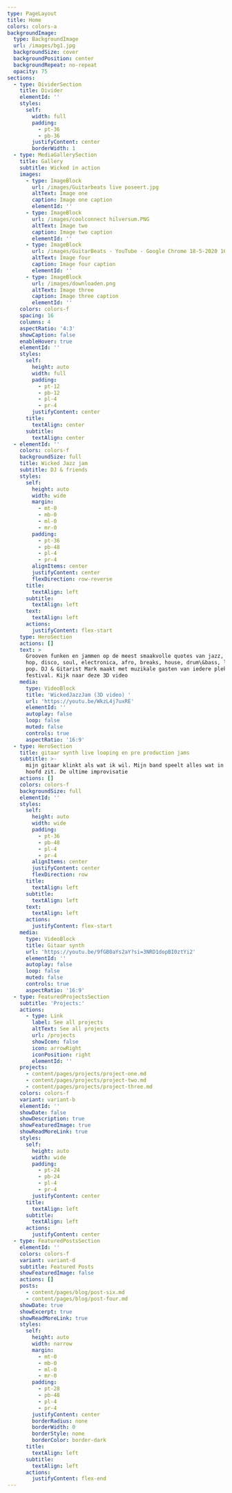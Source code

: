 ```yaml
---
type: PageLayout
title: Home
colors: colors-a
backgroundImage:
  type: BackgroundImage
  url: /images/bg1.jpg
  backgroundSize: cover
  backgroundPosition: center
  backgroundRepeat: no-repeat
  opacity: 75
sections:
  - type: DividerSection
    title: Divider
    elementId: ''
    styles:
      self:
        width: full
        padding:
          - pt-36
          - pb-36
        justifyContent: center
        borderWidth: 1
  - type: MediaGallerySection
    title: Gallery
    subtitle: Wicked in action
    images:
      - type: ImageBlock
        url: /images/Guitarbeats live poseert.jpg
        altText: Image one
        caption: Image one caption
        elementId: ''
      - type: ImageBlock
        url: /images/coolconnect hilversum.PNG
        altText: Image two
        caption: Image two caption
        elementId: ''
      - type: ImageBlock
        url: /images/GuitarBeats - YouTube - Google Chrome 18-5-2020 16_16_46.png
        altText: Image four
        caption: Image four caption
        elementId: ''
      - type: ImageBlock
        url: /images/downloaden.png
        altText: Image three
        caption: Image three caption
        elementId: ''
    colors: colors-f
    spacing: 16
    columns: 4
    aspectRatio: '4:3'
    showCaption: false
    enableHover: true
    elementId: ''
    styles:
      self:
        height: auto
        width: full
        padding:
          - pt-12
          - pb-12
          - pl-4
          - pr-4
        justifyContent: center
      title:
        textAlign: center
      subtitle:
        textAlign: center
  - elementId: ''
    colors: colors-f
    backgroundSize: full
    title: Wicked Jazz jam
    subtitle: DJ & friends
    styles:
      self:
        height: auto
        width: wide
        margin:
          - mt-0
          - mb-0
          - ml-0
          - mr-0
        padding:
          - pt-36
          - pb-48
          - pl-4
          - pr-4
        alignItems: center
        justifyContent: center
        flexDirection: row-reverse
      title:
        textAlign: left
      subtitle:
        textAlign: left
      text:
        textAlign: left
      actions:
        justifyContent: flex-start
    type: HeroSection
    actions: []
    text: >
      Grooven funken en jammen op de meest smaakvolle quotes van jazz, funk, hip
      hop, disco, soul, electronica, afro, breaks, house, drum\&bass, latin en
      pop. DJ & Gitarist Mark maakt met muzikale gasten van iedere plek een mini
      festival. Kijk naar deze 3D video
    media:
      type: VideoBlock
      title: 'WickedJazzJam (3D video) '
      url: 'https://youtu.be/WkzL4j7uxRE'
      elementId: ''
      autoplay: false
      loop: false
      muted: false
      controls: true
      aspectRatio: '16:9'
  - type: HeroSection
    title: gitaar synth live looping en pre production jams
    subtitle: >-
      mijn gitaar klinkt als wat ik wil. Mijn band speelt alles wat in mijn
      hoofd zit. De ultime improvisatie
    actions: []
    colors: colors-f
    backgroundSize: full
    elementId: ''
    styles:
      self:
        height: auto
        width: wide
        padding:
          - pt-36
          - pb-48
          - pl-4
          - pr-4
        alignItems: center
        justifyContent: center
        flexDirection: row
      title:
        textAlign: left
      subtitle:
        textAlign: left
      text:
        textAlign: left
      actions:
        justifyContent: flex-start
    media:
      type: VideoBlock
      title: Gitaar synth
      url: 'https://youtu.be/9fGB0aYs2aY?si=3NRD1dopBI0ztYi2'
      elementId: ''
      autoplay: false
      loop: false
      muted: false
      controls: true
      aspectRatio: '16:9'
  - type: FeaturedProjectsSection
    subtitle: 'Projects:'
    actions:
      - type: Link
        label: See all projects
        altText: See all projects
        url: /projects
        showIcon: false
        icon: arrowRight
        iconPosition: right
        elementId: ''
    projects:
      - content/pages/projects/project-one.md
      - content/pages/projects/project-two.md
      - content/pages/projects/project-three.md
    colors: colors-f
    variant: variant-b
    elementId: ''
    showDate: false
    showDescription: true
    showFeaturedImage: true
    showReadMoreLink: true
    styles:
      self:
        height: auto
        width: wide
        padding:
          - pt-24
          - pb-24
          - pl-4
          - pr-4
        justifyContent: center
      title:
        textAlign: left
      subtitle:
        textAlign: left
      actions:
        justifyContent: center
  - type: FeaturedPostsSection
    elementId: ''
    colors: colors-f
    variant: variant-d
    subtitle: Featured Posts
    showFeaturedImage: false
    actions: []
    posts:
      - content/pages/blog/post-six.md
      - content/pages/blog/post-four.md
    showDate: true
    showExcerpt: true
    showReadMoreLink: true
    styles:
      self:
        height: auto
        width: narrow
        margin:
          - mt-0
          - mb-0
          - ml-0
          - mr-0
        padding:
          - pt-28
          - pb-48
          - pl-4
          - pr-4
        justifyContent: center
        borderRadius: none
        borderWidth: 0
        borderStyle: none
        borderColor: border-dark
      title:
        textAlign: left
      subtitle:
        textAlign: left
      actions:
        justifyContent: flex-end
---
```

